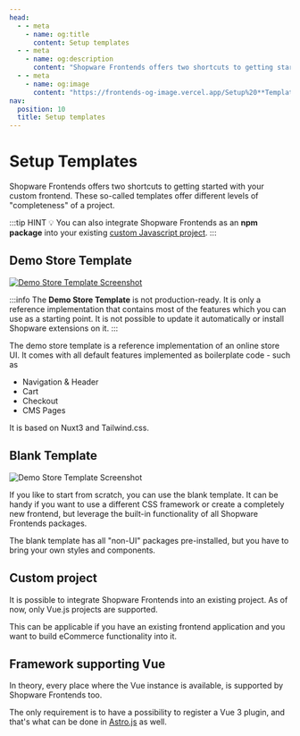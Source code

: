 ```yaml
---
head:
  - - meta
    - name: og:title
      content: Setup templates
  - - meta
    - name: og:description
      content: "Shopware Frontends offers two shortcuts to getting started with your custom frontend. These so-called templates offer different levels of 'completeness' of a project."
  - - meta
    - name: og:image
      content: "https://frontends-og-image.vercel.app/Setup%20**Templates**.png?fontSize=150px"
nav:
  position: 10
  title: Setup templates
---
```


# Setup Templates

Shopware Frontends offers two shortcuts to getting started with your custom frontend. These so-called templates offer different levels of "completeness" of a project.

:::tip HINT 💡
You can also integrate Shopware Frontends as an **npm package** into your existing [custom Javascript project](./templates/custom-project).
:::

## Demo Store Template

<a href="https://frontends-demo.vercel.app/" target="_blank"><img src="../.assets/demo-store-template.jpg" alt="Demo Store Template Screenshot" class="border-1px border-#eeeeee rounded-md shadow-md my-8 hover:shadow-2xl hover:scale-105 transition duration-200" /></a>

:::info
The **Demo Store Template** is not production-ready. It is only a reference implementation that contains most of the features which you can use as a starting point. It is not possible to update it automatically or install Shopware extensions on it.
:::

The demo store template is a reference implementation of an online store UI. It comes with all default features implemented as boilerplate code - such as

- Navigation & Header
- Cart
- Checkout
- CMS Pages

It is based on Nuxt3 and Tailwind.css.

<PageRef page="./templates/demo-store-template" title="Get started with the Demo Store Template" sub="A reference implementation of a store based on Vue.js" />

## Blank Template

<img src="../.assets/blank-template.jpg" alt="Demo Store Template Screenshot" class="border-1px border-#eeeeee rounded-md shadow-md my-8 hover:shadow-2xl hover:scale-105 transition duration-200" />

If you like to start from scratch, you can use the blank template. It can be handy if you want to use a different CSS framework or create a completely new frontend, but leverage the built-in functionality of all Shopware Frontends packages.

The blank template has all "non-UI" packages pre-installed, but you have to bring your own styles and components.

<PageRef page="./templates/blank-template" title="Get started with the Blank Template" sub="A blank Nuxt.js project pre-installed with all packages" />

## Custom project

It is possible to integrate Shopware Frontends into an existing project. As of now, only Vue.js projects are supported.

This can be applicable if you have an existing frontend application and you want to build eCommerce functionality into it.

<PageRef page="./templates/custom-project" title="Custom Project" sub="Integrate Shopware Frontends into an existing Vue.js project" />

## Framework supporting Vue

In theory, every place where the Vue instance is available, is supported by Shopware Frontends too.

The only requirement is to have a possibility to register a Vue 3 plugin, and that's what can be done in [Astro.js](https://astro.build/) as well.

<PageRef page="./templates/astro-template" title="Astro.js project" sub="Integrate Shopware Frontends into an SSR oriented project supporting Vue.js" />
